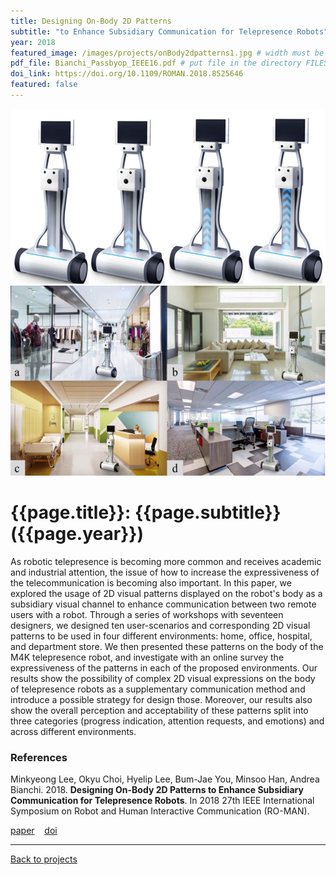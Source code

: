 ```yaml
---
title: Designing On-Body 2D Patterns
subtitle: "to Enhance Subsidiary Communication for Telepresence Robots"
year: 2018
featured_image: /images/projects/onBody2dpatterns1.jpg # width must be 1600px	
pdf_file: Bianchi_Passbyop_IEEE16.pdf # put file in the directory FILES
doi_link: https://doi.org/10.1109/ROMAN.2018.8525646
featured: false
---
```



<div class="gallery" data-columns="1">
	<img src="/images/projects/onBody2dpatterns2.jpg">
	<img src="/images/projects/onBody2dpatterns3.jpg">
</div>


<!-- DO NOT CHANGE MANUALLY -->
# {{page.title}}: {{page.subtitle}} ({{page.year}})

As robotic telepresence is becoming more common and receives academic and industrial attention, the issue of how to increase the expressiveness of the telecommunication is becoming also important. In this paper, we explored the usage of 2D visual patterns displayed on the robot's body as a subsidiary visual channel to enhance communication between two remote users with a robot. Through a series of workshops with seventeen designers, we designed ten user-scenarios and corresponding 2D visual patterns to be used in four different environments: home, office, hospital, and department store. We then presented these patterns on the body of the M4K telepresence robot, and investigate with an online survey the expressiveness of the patterns in each of the proposed environments. Our results show the possibility of complex 2D visual expressions on the body of telepresence robots as a supplementary communication method and introduce a possible strategy for design those. Moreover, our results also show the overall perception and acceptability of these patterns split into three categories (progress indication, attention requests, and emotions) and across different environments.

### References
Minkyeong Lee, Okyu Choi, Hyelip Lee, Bum-Jae You, Minsoo Han, Andrea Bianchi. 2018. **Designing On-Body 2D Patterns to Enhance Subsidiary Communication for Telepresence Robots**. In 2018 27th IEEE International Symposium on Robot and Human Interactive Communication (RO-MAN).

<!-- DO NOT CHANGE MANUALLY -->
<a href="/files/{{ page.year }}/{{ page.pdf_file }}" target="_blank">paper</a>&nbsp;&nbsp;&nbsp;
<a href="{{ page.doi_link }}" target="_blank">doi</a>

--- 

<a href="/index.html" class="button button--large">Back to projects</a>